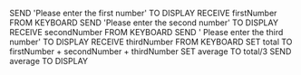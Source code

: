 SEND 'Please enter the first number' TO DISPLAY
RECEIVE firstNumber FROM KEYBOARD
SEND 'Please enter the second number' TO DISPLAY
RECEIVE secondNumber FROM KEYBOARD
SEND ' Please enter the third number' TO DISPLAY
RECEIVE thirdNumber FROM KEYBOARD
SET total TO firstNumber + secondNumber + thirdNumber
SET average TO total/3
SEND average TO DISPLAY
